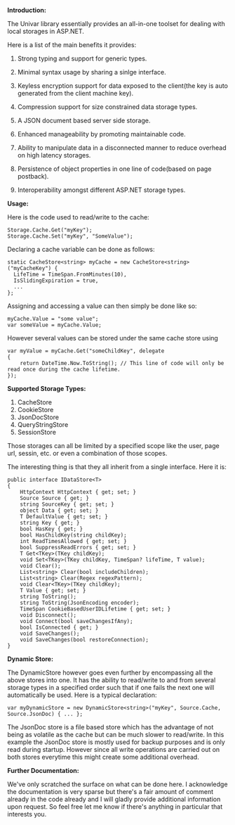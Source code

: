 **Introduction:**

The Univar library essentially provides an all-in-one toolset for dealing with local storages in ASP.NET.

Here is a list of the main benefits it provides:

1. Strong typing and support for generic types.

2. Minimal syntax usage by sharing a sinlge interface.

3. Keyless encryption support for data exposed to the client(the key is auto generated from the client machine key).

4. Compression support for size constrained data storage types.

5. A JSON document based server side storage.

6. Enhanced manageability by promoting maintainable code.

7. Ability to manipulate data in a disconnected manner to reduce overhead on high latency storages.

8. Persistence of object properties in one line of code(based on page postback).

9. Interoperability amongst different ASP.NET storage types.


**Usage:**

Here is the code used to read/write to the cache:

    Storage.Cache.Get("myKey");
    Storage.Cache.Set("myKey", "SomeValue");

Declaring a cache variable can be done as follows:
    
    static CacheStore<string> myCache = new CacheStore<string>("myCacheKey") { 
      LifeTime = TimeSpan.FromMinutes(10), 
      IsSlidingExpiration = true,
      ...
    };

Assigning and accessing a value can then simply be done like so:

    myCache.Value = "some value";
    var someValue = myCache.Value;

However several values can be stored under the same cache store using 

    var myValue = myCache.Get("someChildKey", delegate
    {
        return DateTime.Now.ToString(); // This line of code will only be read once during the cache lifetime.
    });

**Supported Storage Types:**

1. CacheStore
2. CookieStore
3. JsonDocStore
4. QueryStringStore
5. SessionStore

Those storages can all be limited by a specified scope like the user, page url, sessin, etc. or even a combination of those scopes.

The interesting thing is that they all inherit from a single interface. Here it is:

    public interface IDataStore<T>
    {
        HttpContext HttpContext { get; set; }
        Source Source { get; }
        string SourceKey { get; set; }
        object Data { get; set; }
        T DefaultValue { get; set; }
        string Key { get; }
        bool HasKey { get; }
        bool HasChildKey(string childKey);
        int ReadTimesAllowed { get; set; }
        bool SuppressReadErrors { get; set; }
        T Get<TKey>(TKey childKey);
        void Set<TKey>(TKey childKey, TimeSpan? lifeTime, T value);
        void Clear();
        List<string> Clear(bool includeChildren);
        List<string> Clear(Regex regexPattern);
        void Clear<TKey>(TKey childKey);
        T Value { get; set; }
        string ToString();
        string ToString(JsonEncoding encoder);
        TimeSpan CookieBasedUserIDLifetime { get; set; }
        void Disconnect();
        void Connect(bool saveChangesIfAny);
        bool IsConnected { get; }
        void SaveChanges();
        void SaveChanges(bool restoreConnection);
    }

**Dynamic Store:**

The DynamicStore however goes even further by encompassing all the above stores into one. It has the ability to read/write to and from several storage types in a specified order such that if one fails the next one will automatically be used. Here is a typical declaration:

    var myDynamicStore = new DynamicStore<string>("myKey", Source.Cache, Source.JsonDoc) { ... };

The JsonDoc store is a file based store which has the advantage of not being as volatile as the cache but can be much slower to read/write. In this example the JsonDoc store is mostly used for backup purposes and is only read during startup. However since all write operations are carried out on both stores everytime this might create some additional overhead.

**Further Documentation:**

We've only scratched the surface on what can be done here. I acknowledge the documentation is very sparse but there's a fair amount of comment already in the code already and I will gladly provide additional information upon request. So feel free let me know if there's anything in particular that interests you.
